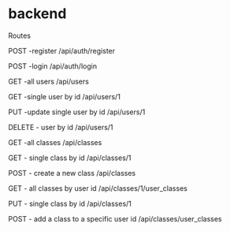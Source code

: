 # backend

Routes

POST -register
/api/auth/register

POST -login
/api/auth/login

GET -all users
/api/users

GET -single user by id
/api/users/1

PUT -update single user by id
/api/users/1

DELETE - user by id
/api/users/1

GET -all classes
/api/classes

GET - single class by id
/api/classes/1

POST - create a new class
/api/classes

GET - all classes by user id
/api/classes/1/user_classes

PUT - single class by id
/api/classes/1

POST - add a class to a specific user id
/api/classes/user_classes

